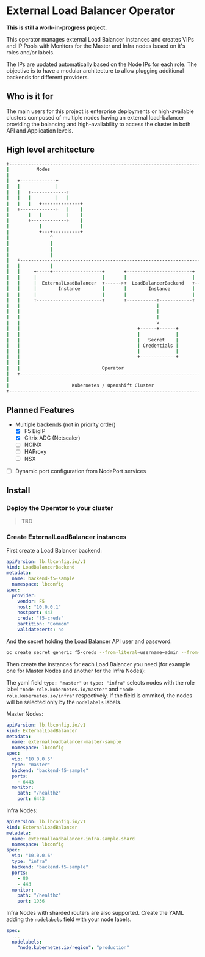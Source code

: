 # External Load Balancer Operator

**This is still a work-in-progress project.**

This operator manages external Load Balancer instances and creates VIPs and IP Pools with Monitors for the Master and Infra nodes based on it's roles and/or labels.

The IPs are updated automatically based on the Node IPs for each role. The objective is to have a modular architecture to allow plugging additional backends for different providers.

## Who is it for

The main users for this project is enterprise deployments or high-available clusters composed of multiple nodes having an external load-balancer providing the balancing and high-availability to access the cluster in both API and Application levels.

## High level architecture

```sh
+-----------------------------------------------------------------------------+
|          Nodes                                                              |
|                                                                             |
|   +-------------+                                                           |
|   |             |                                                           |
|   |   +-------------+                                                       |
|   |   |         |   |                                                       |
|   |   |   +--------------+                                                  |
|   +-------------+   |    |                                                  |
|       |   |         |    |                                                  |
|       +-------------+    |                                                  |
|           |              |                                                  |
|           +---+----------+                                                  |
|               ^                                                             |
|               |                                                             |
|               |                                                             |
|               |                                                             |
|   +---------------------------------------------------------------------+   |
|   |           |                                                         |   |       +-------------------+
|   |     +-----+------------------+       +------------------------+     |   |       |                   |
|   |     |                        |       |                        |     |   |       |                   |
|   |     |  ExternalLoadBalancer  +------>+  LoadBalancerBackend   +---------------->+   Load Balancer   |
|   |     |        Instance        |       |        Instance        |     |   |       |                   |
|   |     |                        |       |                        |     |   |       |                   |
|   |     +------------------------+       +-----------+------------+     |   |       +-------------------+
|   |                                                  |                  |   |
|   |                                                  |                  |   |
|   |                                                  |                  |   |
|   |                                                  v                  |   |
|   |                                           +------+------+           |   |
|   |                                           |             |           |   |
|   |                                           |   Secret    |           |   |
|   |                                           | Credentials |           |   |
|   |                                           |             |           |   |
|   |                                           +-------------+           |   |
|   |                                                                     |   |
|   |                              Operator                               |   |
|   +---------------------------------------------------------------------+   |
|                                                                             |
|                       Kubernetes / Openshift Cluster                        |
+-----------------------------------------------------------------------------+
```

## Planned Features

* Multiple backends (not in priority order)
  * [x] F5 BigIP
  * [x] Citrix ADC (Netscaler)
  * [ ] NGINX
  * [ ] HAProxy
  * [ ] NSX
* [ ] Dynamic port configuration from NodePort services

## Install

### Deploy the Operator to your cluster

> TBD

### Create ExternalLoadBalancer instances

First create a Load Balancer backend:

```yaml
apiVersion: lb.lbconfig.io/v1
kind: LoadBalancerBackend
metadata:
  name: backend-f5-sample
  namespace: lbconfig
spec:
  provider:
    vendor: F5
    host: "10.0.0.1"
    hostport: 443
    creds: "f5-creds"
    partition: "Common"
    validatecerts: no
```

And the secret holding the Load Balancer API user and password:

```sh
oc create secret generic f5-creds --from-literal=username=admin --from-literal=password=admin123 --namespace lbconfig
```

Then create the instances for each Load Balancer you need (for example one for Master Nodes and another for the Infra Nodes):

The yaml field `type: "master"` or `type: "infra"` selects nodes with the role label `"node-role.kubernetes.io/master"` and `"node-role.kubernetes.io/infra"` respectively. If the field is ommited, the nodes will be selected only by the `nodelabels` labels.

Master Nodes:

```yaml
apiVersion: lb.lbconfig.io/v1
kind: ExternalLoadBalancer
metadata:
  name: externalloadbalancer-master-sample
  namespace: lbconfig
spec:
  vip: "10.0.0.5"
  type: "master"
  backend: "backend-f5-sample"
  ports:
    - 6443
  monitor:
    path: "/healthz"
    port: 6443
```

Infra Nodes:

```yaml
apiVersion: lb.lbconfig.io/v1
kind: ExternalLoadBalancer
metadata:
  name: externalloadbalancer-infra-sample-shard
  namespace: lbconfig
spec:
  vip: "10.0.0.6"
  type: "infra"
  backend: "backend-f5-sample"
  ports:
    - 80
    - 443
  monitor:
    path: "/healthz"
    port: 1936
```

Infra Nodes with sharded routers are also supported. Create the YAML adding the `nodelabels` field with your node labels.

```yaml
spec:
  ...
  nodelabels:
    "node.kubernetes.io/region": "production"
```
